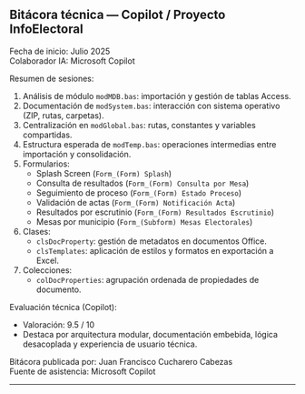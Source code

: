 Bitácora técnica — Copilot / Proyecto InfoElectoral
-----------------------------------------------------

Fecha de inicio: Julio 2025  
Colaborador IA: Microsoft Copilot

Resumen de sesiones:

1. Análisis de módulo `modMDB.bas`: importación y gestión de tablas Access.
2. Documentación de `modSystem.bas`: interacción con sistema operativo (ZIP, rutas, carpetas).
3. Centralización en `modGlobal.bas`: rutas, constantes y variables compartidas.
4. Estructura esperada de `modTemp.bas`: operaciones intermedias entre importación y consolidación.
5. Formularios:
   - Splash Screen (`Form_(Form) Splash`)
   - Consulta de resultados (`Form_(Form) Consulta por Mesa`)
   - Seguimiento de proceso (`Form_(Form) Estado Proceso`)
   - Validación de actas (`Form_(Form) Notificación Acta`)
   - Resultados por escrutinio (`Form_(Form) Resultados Escrutinio`)
   - Mesas por municipio (`Form_(Subform) Mesas Electorales`)
6. Clases:
   - `clsDocProperty`: gestión de metadatos en documentos Office.
   - `clsTemplates`: aplicación de estilos y formatos en exportación a Excel.
7. Colecciones:
   - `colDocProperties`: agrupación ordenada de propiedades de documento.

Evaluación técnica (Copilot):
- Valoración: 9.5 / 10
- Destaca por arquitectura modular, documentación embebida, lógica desacoplada y experiencia de usuario técnica.

Bitácora publicada por: Juan Francisco Cucharero Cabezas  
Fuente de asistencia: Microsoft Copilot

-----------------------------------------------------
